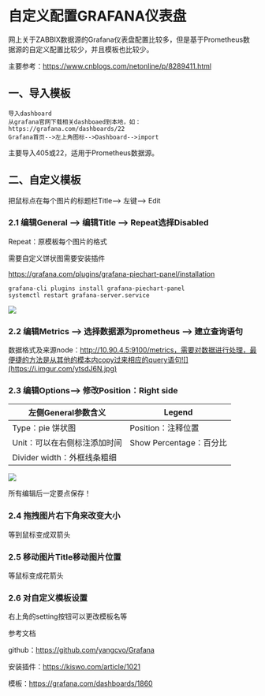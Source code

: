 # 自定义配置GRAFANA仪表盘

网上关于ZABBIX数据源的Grafana仪表盘配置比较多，但是基于Prometheus数据源的自定义配置比较少，并且模板也比较少。

主要参考：https://www.cnblogs.com/netonline/p/8289411.html

## 一、导入模板

```
导入dashboard
从grafana官网下载相关dashboaed到本地，如：https://grafana.com/dashboards/22
Grafana首页-->左上角图标-->Dashboard-->import
```

主要导入405或22，适用于Prometheus数据源。

## 二、自定义模板

把鼠标点在每个图片的标题栏Title--> 左键--> Edit 

###  2.1 编辑General --> 编辑Title --> Repeat选择Disabled

Repeat：原模板每个图片的格式

需要自定义饼状图需要安装插件

https://grafana.com/plugins/grafana-piechart-panel/installation

```
grafana-cli plugins install grafana-piechart-panel
systemctl restart grafana-server.service
```

![](https://i.imgur.com/r4ndIPA.jpg)

### 2.2 编辑Metrics --> 选择数据源为prometheus --> 建立查询语句

数据格式及来源node：http://10.90.4.5:9100/metrics，需要对数据进行处理，最便捷的方法是从其他的模本内copy过来相应的query语句![](https://i.imgur.com/ytsdJ6N.jpg)

### 2.3 编辑Options--> 修改Position：Right side

| 左侧General参数含义        | Legend              |
| -------------------- | ------------------- |
| Type：pie 饼状图         | Position：注释位置       |
| Unit：可以在右侧标注添加时间     | Show Percentage：百分比 |
| Divider width：外框线条粗细 |                     |

![](https://i.imgur.com/IoxZcME.jpg)

所有编辑后一定要点保存！

### 2.4 拖拽图片右下角来改变大小

等到鼠标变成双箭头

### 2.5 移动图片Title移动图片位置

等鼠标变成花箭头

### 2.6 对自定义模板设置

右上角的setting按钮可以更改模板名等

参考文档

github：https://github.com/yangcvo/Grafana

安装插件：https://kiswo.com/article/1021

模板：https://grafana.com/dashboards/1860